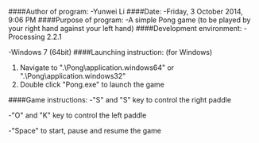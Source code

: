 ####Author of program: 
-Yunwei Li
####Date:
-Friday, 3 October 2014, 9:06 PM
####Purpose of program:
-A simple Pong game (to be played by your right hand against your left hand)
####Development environment: 
-Processing 2.2.1

-Windows 7 (64bit)
####Launching instruction: (for Windows)
1. Navigate to ".\Pong\application.windows64" or ".\Pong\application.windows32"
2. Double click "Pong.exe" to launch the game

####Game instructions:
-"S" and "S" key to control the right paddle

-"O" and "K" key to control the left paddle

-"Space" to start, pause and resume the game
